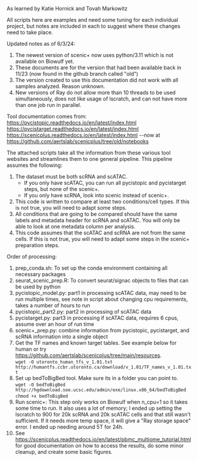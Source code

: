 As learned by Katie Hornick and Tovah Markowitz

All scripts here are examples and need some tuning for each individual project, but notes are included in each to suggest where these changes need to take place.

Updated notes as of 6/3/24:
1. The newest version of scenic+ now uses python/3.11 which is not available on Biowulf yet.
2. These documents are for the version that had been available back in 11/23 (now found in the github branch called "old")
3. The version created to use this documentation did not work with all samples analyzed. Reason unknown.
4. New versions of Ray do not allow more than 10 threads to be used simultaneously, does not like usage of lscratch, and can not have more than one job run in parallel.

Tool documentation comes from:  
https://pycistopic.readthedocs.io/en/latest/index.html  
https://pycistarget.readthedocs.io/en/latest/index.html  
https://scenicplus.readthedocs.io/en/latest/index.html 
   --now at https://github.com/aertslab/scenicplus/tree/old/notebooks


The attached scripts take all the information from these various tool websites and streamlines them to one general pipeline.
This pipeline assumes the following:  
1. The dataset must be both scRNA and scATAC.  
    - If you only have scATAC, you can run all pycistopic and pycistarget steps, but none of the scenic+.  
    - If you only have scRNA, look into scenic instead of scenic+.  
2. This code is written to compare at least two conditions/cell types. If this is not true, you will need to adapt some steps.  
3. All conditions that are going to be compared should have the same labels and metadata header for scRNA and scATAC. You will only be able to look at one metadata column per analysis.  
4. This code assumes that the scATAC and scRNA are not from the same cells. If this is not true, you will need to adapt some steps in the scenic+ preparation steps.  


Order of processing:  
1. prep_conda.sh: To set up the conda environment containing all necessary packages  
2. seurat_scenic_prep.R: To convert seurat/signac objects to files that can be used by python  
3. pycistopic_model.py: part1 in processing scATAC data, may need to be run multiple times, see note in script about changing cpu requirements, takes a number of hours to run
4. pycistopic_part2.py: part2 in processing of scATAC data
5. pycistarget.py: part3 in processing if scATAC data, requires 6 cpus, assume over an hour of run time
6. scenic+_prep.py: combine information from pycistopic, pycistarget, and scRNA information into a single object  
7. Get the TF names and known target tables. See example below for human or try https://github.com/aertslab/scenicplus/tree/main/resources.  
`wget -O utoronto_human_tfs_v_1.01.txt  http://humantfs.ccbr.utoronto.ca/download/v_1.01/TF_names_v_1.01.txt`  
8. Set up bedToBigBed tool. Make sure its in a folder you can point to.  
`wget -O bedToBigBed http://hgdownload.soe.ucsc.edu/admin/exe/linux.x86_64/bedToBigBed`  
`chmod +x bedToBigBed`  
9. Run scenic+: This step only works on Biowulf when n_cpu=1 so it takes some time to run. It also uses a lot of memory; I ended up setting the lscratch to 900 for 20k scRNA and 20k scATAC cells and that still wasn't sufficient. If it needs more temp space, it will give a "Ray storage space" error. I ended up needing around 5T for 24h.
10. See https://scenicplus.readthedocs.io/en/latest/pbmc_multiome_tutorial.html for good documentation on how to access the results, do some minor cleanup, and create some basic figures.  
